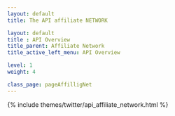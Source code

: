 ```yaml
---
layout: default
title: The API affiliate NETWORK

layout: default
title : API Overview
title_parent: Affiliate Network
title_active_left_menu: API Overview

level: 1
weight: 4

class_page: pageAffilligNet
---
```


{% include themes/twitter/api_affiliate_network.html %}

